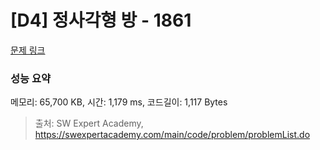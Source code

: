 # [D4] 정사각형 방 - 1861 

[문제 링크](https://swexpertacademy.com/main/code/problem/problemDetail.do?contestProbId=AV5LtJYKDzsDFAXc) 

### 성능 요약

메모리: 65,700 KB, 시간: 1,179 ms, 코드길이: 1,117 Bytes



> 출처: SW Expert Academy, https://swexpertacademy.com/main/code/problem/problemList.do